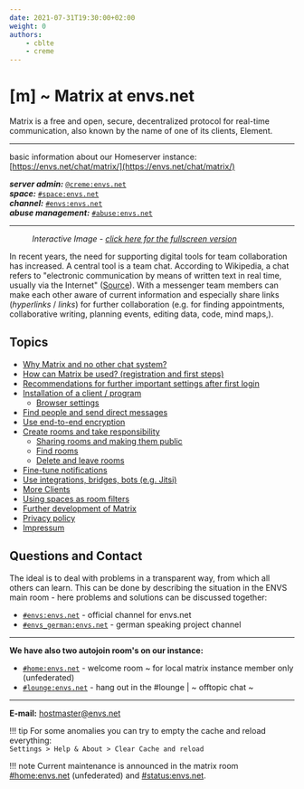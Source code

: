 ```yaml
---
date: 2021-07-31T19:30:00+02:00
weight: 0
authors:
    - cblte
    - creme
---
```


# [m] ~ Matrix at envs.net
Matrix is a free and open, secure, decentralized protocol for real-time communication, also known by the name of one of its clients, Element.

***

basic information about our Homeserver instance:   
[https://envs.net/chat/matrix/](https://envs.net/chat/matrix/)

***server admin:*** [`@creme:envs.net`](https://matrix.to/#/@creme:envs.net)  
***space:*** [`#space:envs.net`](https://matrix.to/#/#space:envs.net)  
***channel:*** [`#envs:envs.net`](https://matrix.to/#/#envs:envs.net)  
***abuse management:*** [`#abuse:envs.net`](https://matrix.to/#/#abuse:envs.net)

***

<figure>
<object data="images/matrix_interactive_en.svg" type="image/svg+xml" style="width: 1280px; max-width: 100%"></object>
<caption><i>Interactive Image - <a href="/images/matrix_interactive_en.svg" target="_blank">click here for the fullscreen version</a></i></caption>
</figure>

In recent years, the need for supporting digital tools for team collaboration has increased. A central tool is a team chat. According to Wikipedia, a chat refers to "electronic communication by means of written text in real time, usually via the Internet" ([Source](https://en.wikipedia.org/wiki/Chat)). With a messenger team members can make each other aware of current information and especially share links (*hyperlinks* / *links*) for further collaboration (e.g. for finding appointments, collaborative writing, planning events, editing data, code, mind maps,).

## Topics

* [Why Matrix and no other chat system?](why.md)
* [How can Matrix be used? (registration and first steps)](first-steps.md)
* [Recommendations for further important settings after first login](settings.md)
* [Installation of a client / program](clients.md)
    * [Browser settings](/clients/browser.md)
* [Find people and send direct messages](messaging.md)
* [Use end-to-end encryption](encryption.md)
* [Create rooms and take responsibility](rooms.md)
    * [Sharing rooms and making them public](/rooms/sharing/)
    * [Find rooms](/rooms/find/)
    * [Delete and leave rooms](/rooms/delete/)
* [Fine-tune notifications](notifications.md)
* [Use integrations, bridges, bots (e.g. Jitsi)](/advanced/integrations/)
* [More Clients](/clients/more_clients.md)
* [Using spaces as room filters](advanced/spaces/)
* [Further development of Matrix](development.md)
* [Privacy policy](https://envs.net/privacy-policy/)
* [Impressum](impressum.md)

## Questions and Contact

The ideal is to deal with problems in a transparent way, from which all others can learn. This can be done by describing the situation in the ENVS main room - here problems and solutions can be discussed together:

* [`#envs:envs.net`](https://matrix.to/#/#envs:envs.net) - official channel for envs.net
* [`#envs_german:envs.net`](https://matrix.to/#/#envs:envs.net) - german speaking project channel

***

**We have also two autojoin room's on our instance:**

* [`#home:envs.net`](https://matrix.to/#/#home:envs.net) - welcome room ~ for local matrix instance member only (unfederated)
* [`#lounge:envs.net`](https://matrix.to/#/#lounge:envs.net) - hang out in the #lounge | ~ offtopic chat ~

***

**E-mail:** [hostmaster@envs.net](mailto:hostmaster@envs.net)

!!! tip
    For some anomalies you can try to empty the cache and reload everything:  
    `Settings > Help & About > Clear Cache and reload`

!!! note
    Current maintenance is announced in the matrix room [#home:envs.net](https://matrix.to/#/#home:envs.net) (unfederated) and [#status:envs.net](https://matrix.to/#/#status:envs.net).
